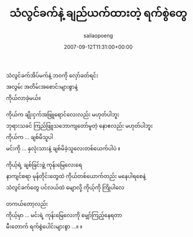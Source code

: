 ﻿---
_last_editor_used_jetpack: block-editor
_publicize_job_id: "59411093676"
_wp_old_date: "2021-06-10"
author: sailaopoeng
categories:
  - poems
date: "2007-09-12T11:31:00+00:00"
parent_post_id: null
post_id: "310"
timeline_notification: "1623282716"
title: သံလွင်ခက်နဲ့ ချည်ယက်ထားတဲ့ ရက်စွဲတွေ
url: /2007/09/12/သံလွင်ခက်နဲ့-ချည်ယက်ထား/

---
သံလွင်ခက်အိပ်မက်နဲ့ ဘဝကို လှော်ခတ်ရင်း  
အလွမ်း အတိမ်းအစောင်းများစွာနဲ့  
ကိုယ်လာခဲ့မယ်။

ကိုယ်က ချိုးငှက်အဖြူရောင်လေးလည်း မဟုတ်ပါဘူး  
ဘုရားသခင် ကြည်ဖြူသဘောကျတော်မူတဲ့ နောဧလည်း မဟုတ်ပါဘူး  
ကိုယ်က … ချစ်မိသူပါ  
မင်းကို … နှလုံးသားနဲ့ ချစ်မိခဲ့သူလေးတစ်ယေက်ပါပဲ ။

ကိုယ့်ရဲ့ ချစ်ခြင်းဖွဲ့ ကုန်းမြေလေးရေ  
နာကျင်စရာ မုန်တိုင်းတွေထဲ ကိုယ်တစ်ယောက်တည်း မနေပါရစေနဲ့  
သံလွင်ခက်တွေ ပင်လယ်ထဲ မျောလို့ ကိုယ့်ကို ကြိုပါလေ

တကယ်တော့လည်း  
ကိုယ့်မှာ … မင်းရဲ့ ကုန်းမြေလေးကို မျှော်ကြည့်နေရတာ  
မီးတောက် ရက်စွဲပေါင်းများစွာ …။ ။
